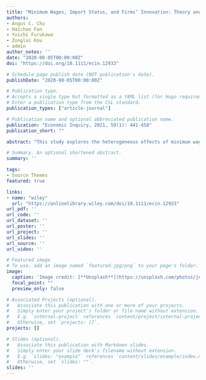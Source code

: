 ```yaml
---
title: "Minimum Wages, Import Status, and Firms’ Innovation: Theory and Evidence from China"
authors:
- Angus C. Chu
- Haichao Fan
- Yuichi Furukawa
- Zonglai Kou
- admin
author_notes: ''
date: "2020-08-05T00:00:00Z"
doi: "https://doi.org/10.1111/ecin.12933"

# Schedule page publish date (NOT publication's date).
publishDate: "2020-08-05T00:00:00Z"

# Publication type.
# Accepts a single type but formatted as a YAML list (for Hugo requirements).
# Enter a publication type from the CSL standard.
publication_types: ["article-journal"]

# Publication name and optional abbreviated publication name.
publication: "Economic Inquiry, 2021, 59(1): 441-458"
publication_short: ""

abstract: "This study explores the heterogeneous effects of minimum wage on innovation of different types of firms. We develop an open-economy R&D-based growth model and obtain the following result: raising the minimum wage reduces innovation of firms that use domestic inputs but increases innovation of firms that import foreign inputs. We test this result using city-level data on minimum wages and firm-level patent data in China. In accordance with our theory, we find that raising the minimum wage is associated with more innovation by importing firms and less by non-importing firms. This result survives a battery of robustness checks. (JEL E24, F43, O31)"

# Summary. An optional shortened abstract.
summary: ''

tags:
- Source Themes
featured: true 

links:
- name: "wiley"
  url: "https://onlinelibrary.wiley.com/doi/10.1111/ecin.12933"
url_pdf: ''
url_code: ''
url_dataset: ''
url_poster: ''
url_project: ''
url_slides: ''
url_source: ''
url_video: ''

# Featured image
# To use, add an image named `featured.jpg/png` to your page's folder. 
image:
  caption: 'Image credit: [**Unsplash**](https://unsplash.com/photos/jdD8gXaTZsc)'
  focal_point: ""
  preview_only: false

# Associated Projects (optional).
#   Associate this publication with one or more of your projects.
#   Simply enter your project's folder or file name without extension.
#   E.g. `internal-project` references `content/project/internal-project/index.md`.
#   Otherwise, set `projects: []`.
projects: []

# Slides (optional).
#   Associate this publication with Markdown slides.
#   Simply enter your slide deck's filename without extension.
#   E.g. `slides: "example"` references `content/slides/example/index.md`.
#   Otherwise, set `slides: ""`.
slides: ''
---
```

